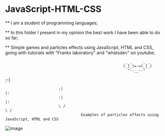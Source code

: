 # JavaScript-HTML-CSS <br />

** I am a student of programming languages;<br>

** In this folder I present in my opinion the best work I have been able to do so far;</br>

** Simple games and particles effects using JavaScript, HTML and CSS, going with tutorials with "Franks laboratory" and "whatsdev"    on youtube;

>
                                                          _ _     _ _
                                                         (_]_)=-=(_[_)
                                                           "--__--"

;-)
        
                            :|                                                                            |:
                            :|                                                                            |:
                            \ /                                                                          \ /
                                      Examples of particles effects using JavaScript, HTML and CSS

![image]( https://github.com/nataliaas/JavaScript-HTML-CSS/blob/main/PixelsFlowEffect-Google-Chrome-2021-04-25-11-25-54_2.gif) 
